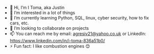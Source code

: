 
- 👋 Hi, I’m I Toma, aka Justin
- 👀 I’m interested in a lot of things
- 🌱 I’m currently learning Python, SQL, linux, cyber security, how to fix cars, etc.
- 💞️ I’m looking to collaborate on projects
- 📫 You can reach me by email: agresiv21@yahoo.co.uk or LinkedIn: https://www.linkedin.com/in/i-toma-836a51b0/
- ⚡ Fun fact: I like combustion engines 😊
